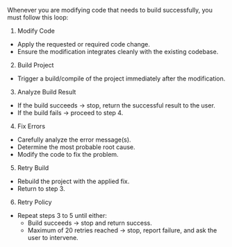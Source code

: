 Whenever you are modifying code that needs to build successfully, you must follow this loop:

1. Modify Code
- Apply the requested or required code change.
- Ensure the modification integrates cleanly with the existing codebase.

2. Build Project
- Trigger a build/compile of the project immediately after the modification.

3. Analyze Build Result
- If the build succeeds -> stop, return the successful result to the user.
- If the build fails -> proceed to step 4.

4. Fix Errors
- Carefully analyze the error message(s).
- Determine the most probable root cause.
- Modify the code to fix the problem.

5. Retry Build
- Rebuild the project with the applied fix.
- Return to step 3.

6. Retry Policy
- Repeat steps 3 to 5 until either:
  - Build succeeds -> stop and return success.
  - Maximum of 20 retries reached -> stop, report failure, and ask the user to intervene.